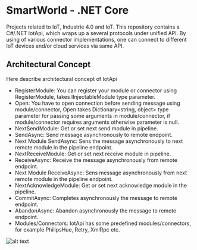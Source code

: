 # SmartWorld - .NET Core
Projects related to IoT, Industrie 4.0 and IoT. This repository contains a C#/.NET IotApi, which wraps up a several protocols under unified API. 
By using of various connector implementations, one can connect to different IoT devices and/or cloud services via same API.  

## Architectural Concept
Here describe architectural concept of IotApi

- RegisterModule: You can register your module or connector using RegisterModule, takes IInjectableModule type parameter.
- Open: You have to open connection before sending message using module/connector, Open takes Dictionary<string, object> type parameter for passing some arguments in module/connector, if module/connector requires arguments otherwise parameter is null. 
- NextSendModule: Get or set next send module in pipeline.
- SendAsync: Send message asynchronously to remote endpoint. 
- Next Module SendAsync: Sens the message asynchronously to next remote module in the pipeline endpoint.
- NextReceiveModule: Get or set next receive module in pipeline.
- ReceiveAsync: Receive the message asynchronously from remote endpoint.
- Next Module ReceiveAsync: Sens message asynchronously from next remote module in the pipeline endpoint.
- NextAcknowledgeModule: Get or set next acknowledge module in the pipeline.
- CommitAsync: Completes asynchronously the message to remote endpoint.
- AbandonAsync: Abandon asynchronously the message to remote endpoint.
- Modules/Connectors: IotApi has some predefined modules/connectors, for example PhilipsHue, Retry, XmlRpc etc.

![alt text](https://github.com/UniversityOfAppliedSciencesFrankfurt/SmartWorld/blob/netcore-dev/Images/ArConcept.PNG, "Architectural Concept")
